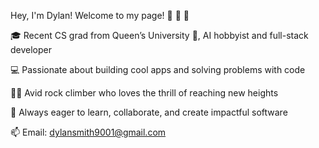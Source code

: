 Hey, I'm Dylan! Welcome to my page! 👋 👋 👋

🎓 Recent CS grad from Queen’s University 👑, AI hobbyist and full-stack developer

💻 Passionate about building cool apps and solving problems with code

🧗‍♂️ Avid rock climber who loves the thrill of reaching new heights

🚀 Always eager to learn, collaborate, and create impactful software

📫 Email: dylansmith9001@gmail.com
